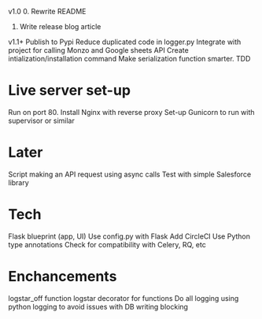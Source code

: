 v1.0
0. Rewrite README
1. Write release blog article

v1.1+
Publish to Pypi
Reduce duplicated code in logger.py
Integrate with project for calling Monzo and Google sheets API
Create intialization/installation command
Make serialization function smarter. TDD

# Live server set-up

Run on port 80. Install Nginx with reverse proxy
Set-up Gunicorn to run with supervisor or similar

# Later

Script making an API request using async calls
Test with simple Salesforce library

# Tech

Flask blueprint (app, UI)
Use config.py with Flask
Add CircleCI
Use Python type annotations
Check for compatibility with Celery, RQ, etc

# Enchancements

logstar_off function
logstar decorator for functions
Do all logging using python logging to avoid issues with DB writing blocking